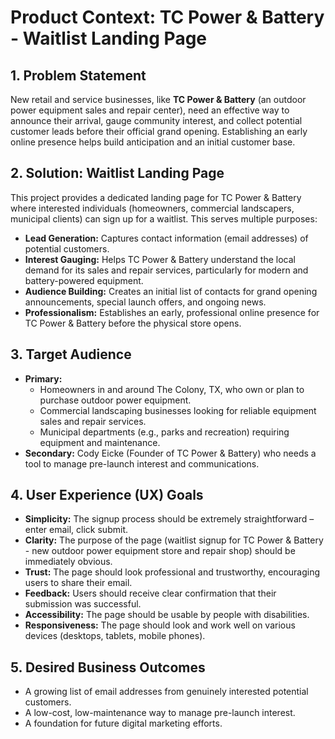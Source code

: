 # Product Context: TC Power & Battery - Waitlist Landing Page

## 1. Problem Statement

New retail and service businesses, like **TC Power & Battery** (an outdoor power equipment sales and repair center), need an effective way to announce their arrival, gauge community interest, and collect potential customer leads before their official grand opening. Establishing an early online presence helps build anticipation and an initial customer base.

## 2. Solution: Waitlist Landing Page

This project provides a dedicated landing page for TC Power & Battery where interested individuals (homeowners, commercial landscapers, municipal clients) can sign up for a waitlist. This serves multiple purposes:

*   **Lead Generation:** Captures contact information (email addresses) of potential customers.
*   **Interest Gauging:** Helps TC Power & Battery understand the local demand for its sales and repair services, particularly for modern and battery-powered equipment.
*   **Audience Building:** Creates an initial list of contacts for grand opening announcements, special launch offers, and ongoing news.
*   **Professionalism:** Establishes an early, professional online presence for TC Power & Battery before the physical store opens.

## 3. Target Audience

*   **Primary:**
    *   Homeowners in and around The Colony, TX, who own or plan to purchase outdoor power equipment.
    *   Commercial landscaping businesses looking for reliable equipment sales and repair services.
    *   Municipal departments (e.g., parks and recreation) requiring equipment and maintenance.
*   **Secondary:** Cody Eicke (Founder of TC Power & Battery) who needs a tool to manage pre-launch interest and communications.

## 4. User Experience (UX) Goals

*   **Simplicity:** The signup process should be extremely straightforward – enter email, click submit.
*   **Clarity:** The purpose of the page (waitlist signup for TC Power & Battery - new outdoor power equipment store and repair shop) should be immediately obvious.
*   **Trust:** The page should look professional and trustworthy, encouraging users to share their email.
*   **Feedback:** Users should receive clear confirmation that their submission was successful.
*   **Accessibility:** The page should be usable by people with disabilities.
*   **Responsiveness:** The page should look and work well on various devices (desktops, tablets, mobile phones).

## 5. Desired Business Outcomes

*   A growing list of email addresses from genuinely interested potential customers.
*   A low-cost, low-maintenance way to manage pre-launch interest.
*   A foundation for future digital marketing efforts.
